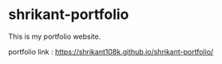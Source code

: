 # shrikant-portfolio
This is my portfolio website.

portfolio link : https://shrikant108k.github.io/shrikant-portfolio/
